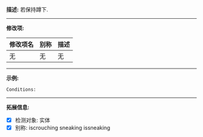 **描述:** 若保持蹲下.

---

**修改项:**

| 修改项名  | 别称           | 描述                      |
| --------- | -------------- | ------------------------- |
| 无 | 无 | 无 |

---

**示例:**

```
Conditions:

```

---

**拓展信息:**

- [x] 检测对象: 实体
- [x] 别称: iscrouching sneaking issneaking
